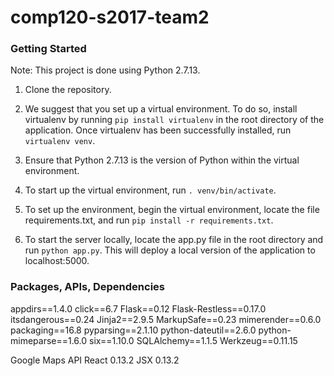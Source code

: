 # comp120-s2017-team2

### Getting Started
Note: This project is done using Python 2.7.13.

1. Clone the repository.

2. We suggest that you set up a virtual environment. To do so, install virtualenv by running `pip install virtualenv` in the root directory of the application. Once virtualenv has been successfully installed, run `virtualenv venv`. 

3. Ensure that Python 2.7.13 is the version of Python within the virtual environment. 

4. To start up the virtual environment, run `. venv/bin/activate`.

5. To set up the environment, begin the virtual environment, locate the file requirements.txt, and run `pip install -r requirements.txt`.

6. To start the server locally, locate the app.py file in the root directory and run `python app.py`. This will deploy a local version of the application to localhost:5000. 

### Packages, APIs, Dependencies
appdirs==1.4.0
click==6.7
Flask==0.12
Flask-Restless==0.17.0
itsdangerous==0.24
Jinja2==2.9.5
MarkupSafe==0.23
mimerender==0.6.0
packaging==16.8
pyparsing==2.1.10
python-dateutil==2.6.0
python-mimeparse==1.6.0
six==1.10.0
SQLAlchemy==1.1.5
Werkzeug==0.11.15

Google Maps API
React 0.13.2
JSX 0.13.2
